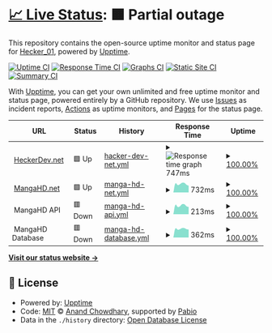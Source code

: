 # [📈 Live Status](https://status.heckerdev.net): <!--live status--> **🟧 Partial outage**

This repository contains the open-source uptime monitor and status page for [Hecker_01](heckerdev.net), powered by [Upptime](https://github.com/upptime/upptime).

[![Uptime CI](https://github.com/hecker-01/upptime/workflows/Uptime%20CI/badge.svg)](https://github.com/hecker-01/upptime/actions?query=workflow%3A%22Uptime+CI%22)
[![Response Time CI](https://github.com/hecker-01/upptime/workflows/Response%20Time%20CI/badge.svg)](https://github.com/hecker-01/upptime/actions?query=workflow%3A%22Response+Time+CI%22)
[![Graphs CI](https://github.com/hecker-01/upptime/workflows/Graphs%20CI/badge.svg)](https://github.com/hecker-01/upptime/actions?query=workflow%3A%22Graphs+CI%22)
[![Static Site CI](https://github.com/hecker-01/upptime/workflows/Static%20Site%20CI/badge.svg)](https://github.com/hecker-01/upptime/actions?query=workflow%3A%22Static+Site+CI%22)
[![Summary CI](https://github.com/hecker-01/upptime/workflows/Summary%20CI/badge.svg)](https://github.com/hecker-01/upptime/actions?query=workflow%3A%22Summary+CI%22)

With [Upptime](https://upptime.js.org), you can get your own unlimited and free uptime monitor and status page, powered entirely by a GitHub repository. We use [Issues](https://github.com/hecker-01/upptime/issues) as incident reports, [Actions](https://github.com/hecker-01/upptime/actions) as uptime monitors, and [Pages](https://status.heckerdev.net) for the status page.

<!--start: status pages-->
<!-- This summary is generated by Upptime (https://github.com/upptime/upptime) -->
<!-- Do not edit this manually, your changes will be overwritten -->
<!-- prettier-ignore -->
| URL | Status | History | Response Time | Uptime |
| --- | ------ | ------- | ------------- | ------ |
| <img alt="" src="https://heckerdev.net/favicon.png" height="13"> [HeckerDev.net](https://heckerdev.net) | 🟩 Up | [hacker-dev-net.yml](https://github.com/Hecker-01/upptime/commits/HEAD/history/hacker-dev-net.yml) | <details><summary><img alt="Response time graph" src="./graphs/hacker-dev-net/response-time-week.png" height="20"> 747ms</summary><br><a href="https://status.heckerdev.net/history/hacker-dev-net"><img alt="Response time 744" src="https://img.shields.io/endpoint?url=https%3A%2F%2Fraw.githubusercontent.com%2FHecker-01%2Fupptime%2FHEAD%2Fapi%2Fhacker-dev-net%2Fresponse-time.json"></a><br><a href="https://status.heckerdev.net/history/hacker-dev-net"><img alt="24-hour response time 638" src="https://img.shields.io/endpoint?url=https%3A%2F%2Fraw.githubusercontent.com%2FHecker-01%2Fupptime%2FHEAD%2Fapi%2Fhacker-dev-net%2Fresponse-time-day.json"></a><br><a href="https://status.heckerdev.net/history/hacker-dev-net"><img alt="7-day response time 747" src="https://img.shields.io/endpoint?url=https%3A%2F%2Fraw.githubusercontent.com%2FHecker-01%2Fupptime%2FHEAD%2Fapi%2Fhacker-dev-net%2Fresponse-time-week.json"></a><br><a href="https://status.heckerdev.net/history/hacker-dev-net"><img alt="30-day response time 744" src="https://img.shields.io/endpoint?url=https%3A%2F%2Fraw.githubusercontent.com%2FHecker-01%2Fupptime%2FHEAD%2Fapi%2Fhacker-dev-net%2Fresponse-time-month.json"></a><br><a href="https://status.heckerdev.net/history/hacker-dev-net"><img alt="1-year response time 744" src="https://img.shields.io/endpoint?url=https%3A%2F%2Fraw.githubusercontent.com%2FHecker-01%2Fupptime%2FHEAD%2Fapi%2Fhacker-dev-net%2Fresponse-time-year.json"></a></details> | <details><summary><a href="https://status.heckerdev.net/history/hacker-dev-net">100.00%</a></summary><a href="https://status.heckerdev.net/history/hacker-dev-net"><img alt="All-time uptime 100.00%" src="https://img.shields.io/endpoint?url=https%3A%2F%2Fraw.githubusercontent.com%2FHecker-01%2Fupptime%2FHEAD%2Fapi%2Fhacker-dev-net%2Fuptime.json"></a><br><a href="https://status.heckerdev.net/history/hacker-dev-net"><img alt="24-hour uptime 100.00%" src="https://img.shields.io/endpoint?url=https%3A%2F%2Fraw.githubusercontent.com%2FHecker-01%2Fupptime%2FHEAD%2Fapi%2Fhacker-dev-net%2Fuptime-day.json"></a><br><a href="https://status.heckerdev.net/history/hacker-dev-net"><img alt="7-day uptime 100.00%" src="https://img.shields.io/endpoint?url=https%3A%2F%2Fraw.githubusercontent.com%2FHecker-01%2Fupptime%2FHEAD%2Fapi%2Fhacker-dev-net%2Fuptime-week.json"></a><br><a href="https://status.heckerdev.net/history/hacker-dev-net"><img alt="30-day uptime 100.00%" src="https://img.shields.io/endpoint?url=https%3A%2F%2Fraw.githubusercontent.com%2FHecker-01%2Fupptime%2FHEAD%2Fapi%2Fhacker-dev-net%2Fuptime-month.json"></a><br><a href="https://status.heckerdev.net/history/hacker-dev-net"><img alt="1-year uptime 100.00%" src="https://img.shields.io/endpoint?url=https%3A%2F%2Fraw.githubusercontent.com%2FHecker-01%2Fupptime%2FHEAD%2Fapi%2Fhacker-dev-net%2Fuptime-year.json"></a></details>
| <img alt="" src="https://mangahd.net/icon.png" height="13"> [MangaHD.net](https://mangahd.net) | 🟩 Up | [manga-hd-net.yml](https://github.com/Hecker-01/upptime/commits/HEAD/history/manga-hd-net.yml) | <details><summary><img alt="Response time graph" src="./graphs/manga-hd-net/response-time-week.png" height="20"> 732ms</summary><br><a href="https://status.heckerdev.net/history/manga-hd-net"><img alt="Response time 764" src="https://img.shields.io/endpoint?url=https%3A%2F%2Fraw.githubusercontent.com%2FHecker-01%2Fupptime%2FHEAD%2Fapi%2Fmanga-hd-net%2Fresponse-time.json"></a><br><a href="https://status.heckerdev.net/history/manga-hd-net"><img alt="24-hour response time 586" src="https://img.shields.io/endpoint?url=https%3A%2F%2Fraw.githubusercontent.com%2FHecker-01%2Fupptime%2FHEAD%2Fapi%2Fmanga-hd-net%2Fresponse-time-day.json"></a><br><a href="https://status.heckerdev.net/history/manga-hd-net"><img alt="7-day response time 732" src="https://img.shields.io/endpoint?url=https%3A%2F%2Fraw.githubusercontent.com%2FHecker-01%2Fupptime%2FHEAD%2Fapi%2Fmanga-hd-net%2Fresponse-time-week.json"></a><br><a href="https://status.heckerdev.net/history/manga-hd-net"><img alt="30-day response time 764" src="https://img.shields.io/endpoint?url=https%3A%2F%2Fraw.githubusercontent.com%2FHecker-01%2Fupptime%2FHEAD%2Fapi%2Fmanga-hd-net%2Fresponse-time-month.json"></a><br><a href="https://status.heckerdev.net/history/manga-hd-net"><img alt="1-year response time 764" src="https://img.shields.io/endpoint?url=https%3A%2F%2Fraw.githubusercontent.com%2FHecker-01%2Fupptime%2FHEAD%2Fapi%2Fmanga-hd-net%2Fresponse-time-year.json"></a></details> | <details><summary><a href="https://status.heckerdev.net/history/manga-hd-net">100.00%</a></summary><a href="https://status.heckerdev.net/history/manga-hd-net"><img alt="All-time uptime 97.38%" src="https://img.shields.io/endpoint?url=https%3A%2F%2Fraw.githubusercontent.com%2FHecker-01%2Fupptime%2FHEAD%2Fapi%2Fmanga-hd-net%2Fuptime.json"></a><br><a href="https://status.heckerdev.net/history/manga-hd-net"><img alt="24-hour uptime 100.00%" src="https://img.shields.io/endpoint?url=https%3A%2F%2Fraw.githubusercontent.com%2FHecker-01%2Fupptime%2FHEAD%2Fapi%2Fmanga-hd-net%2Fuptime-day.json"></a><br><a href="https://status.heckerdev.net/history/manga-hd-net"><img alt="7-day uptime 100.00%" src="https://img.shields.io/endpoint?url=https%3A%2F%2Fraw.githubusercontent.com%2FHecker-01%2Fupptime%2FHEAD%2Fapi%2Fmanga-hd-net%2Fuptime-week.json"></a><br><a href="https://status.heckerdev.net/history/manga-hd-net"><img alt="30-day uptime 97.38%" src="https://img.shields.io/endpoint?url=https%3A%2F%2Fraw.githubusercontent.com%2FHecker-01%2Fupptime%2FHEAD%2Fapi%2Fmanga-hd-net%2Fuptime-month.json"></a><br><a href="https://status.heckerdev.net/history/manga-hd-net"><img alt="1-year uptime 97.38%" src="https://img.shields.io/endpoint?url=https%3A%2F%2Fraw.githubusercontent.com%2FHecker-01%2Fupptime%2FHEAD%2Fapi%2Fmanga-hd-net%2Fuptime-year.json"></a></details>
| <img alt="" src="https://icons.duckduckgo.com/ip3/null.ico" height="13"> MangaHD API | 🟥 Down | [manga-hd-api.yml](https://github.com/Hecker-01/upptime/commits/HEAD/history/manga-hd-api.yml) | <details><summary><img alt="Response time graph" src="./graphs/manga-hd-api/response-time-week.png" height="20"> 213ms</summary><br><a href="https://status.heckerdev.net/history/manga-hd-api"><img alt="Response time 351" src="https://img.shields.io/endpoint?url=https%3A%2F%2Fraw.githubusercontent.com%2FHecker-01%2Fupptime%2FHEAD%2Fapi%2Fmanga-hd-api%2Fresponse-time.json"></a><br><a href="https://status.heckerdev.net/history/manga-hd-api"><img alt="24-hour response time 210" src="https://img.shields.io/endpoint?url=https%3A%2F%2Fraw.githubusercontent.com%2FHecker-01%2Fupptime%2FHEAD%2Fapi%2Fmanga-hd-api%2Fresponse-time-day.json"></a><br><a href="https://status.heckerdev.net/history/manga-hd-api"><img alt="7-day response time 213" src="https://img.shields.io/endpoint?url=https%3A%2F%2Fraw.githubusercontent.com%2FHecker-01%2Fupptime%2FHEAD%2Fapi%2Fmanga-hd-api%2Fresponse-time-week.json"></a><br><a href="https://status.heckerdev.net/history/manga-hd-api"><img alt="30-day response time 351" src="https://img.shields.io/endpoint?url=https%3A%2F%2Fraw.githubusercontent.com%2FHecker-01%2Fupptime%2FHEAD%2Fapi%2Fmanga-hd-api%2Fresponse-time-month.json"></a><br><a href="https://status.heckerdev.net/history/manga-hd-api"><img alt="1-year response time 351" src="https://img.shields.io/endpoint?url=https%3A%2F%2Fraw.githubusercontent.com%2FHecker-01%2Fupptime%2FHEAD%2Fapi%2Fmanga-hd-api%2Fresponse-time-year.json"></a></details> | <details><summary><a href="https://status.heckerdev.net/history/manga-hd-api">100.00%</a></summary><a href="https://status.heckerdev.net/history/manga-hd-api"><img alt="All-time uptime 98.74%" src="https://img.shields.io/endpoint?url=https%3A%2F%2Fraw.githubusercontent.com%2FHecker-01%2Fupptime%2FHEAD%2Fapi%2Fmanga-hd-api%2Fuptime.json"></a><br><a href="https://status.heckerdev.net/history/manga-hd-api"><img alt="24-hour uptime 99.99%" src="https://img.shields.io/endpoint?url=https%3A%2F%2Fraw.githubusercontent.com%2FHecker-01%2Fupptime%2FHEAD%2Fapi%2Fmanga-hd-api%2Fuptime-day.json"></a><br><a href="https://status.heckerdev.net/history/manga-hd-api"><img alt="7-day uptime 100.00%" src="https://img.shields.io/endpoint?url=https%3A%2F%2Fraw.githubusercontent.com%2FHecker-01%2Fupptime%2FHEAD%2Fapi%2Fmanga-hd-api%2Fuptime-week.json"></a><br><a href="https://status.heckerdev.net/history/manga-hd-api"><img alt="30-day uptime 98.74%" src="https://img.shields.io/endpoint?url=https%3A%2F%2Fraw.githubusercontent.com%2FHecker-01%2Fupptime%2FHEAD%2Fapi%2Fmanga-hd-api%2Fuptime-month.json"></a><br><a href="https://status.heckerdev.net/history/manga-hd-api"><img alt="1-year uptime 98.74%" src="https://img.shields.io/endpoint?url=https%3A%2F%2Fraw.githubusercontent.com%2FHecker-01%2Fupptime%2FHEAD%2Fapi%2Fmanga-hd-api%2Fuptime-year.json"></a></details>
| <img alt="" src="https://icons.duckduckgo.com/ip3/null.ico" height="13"> MangaHD Database | 🟥 Down | [manga-hd-database.yml](https://github.com/Hecker-01/upptime/commits/HEAD/history/manga-hd-database.yml) | <details><summary><img alt="Response time graph" src="./graphs/manga-hd-database/response-time-week.png" height="20"> 362ms</summary><br><a href="https://status.heckerdev.net/history/manga-hd-database"><img alt="Response time 358" src="https://img.shields.io/endpoint?url=https%3A%2F%2Fraw.githubusercontent.com%2FHecker-01%2Fupptime%2FHEAD%2Fapi%2Fmanga-hd-database%2Fresponse-time.json"></a><br><a href="https://status.heckerdev.net/history/manga-hd-database"><img alt="24-hour response time 296" src="https://img.shields.io/endpoint?url=https%3A%2F%2Fraw.githubusercontent.com%2FHecker-01%2Fupptime%2FHEAD%2Fapi%2Fmanga-hd-database%2Fresponse-time-day.json"></a><br><a href="https://status.heckerdev.net/history/manga-hd-database"><img alt="7-day response time 362" src="https://img.shields.io/endpoint?url=https%3A%2F%2Fraw.githubusercontent.com%2FHecker-01%2Fupptime%2FHEAD%2Fapi%2Fmanga-hd-database%2Fresponse-time-week.json"></a><br><a href="https://status.heckerdev.net/history/manga-hd-database"><img alt="30-day response time 358" src="https://img.shields.io/endpoint?url=https%3A%2F%2Fraw.githubusercontent.com%2FHecker-01%2Fupptime%2FHEAD%2Fapi%2Fmanga-hd-database%2Fresponse-time-month.json"></a><br><a href="https://status.heckerdev.net/history/manga-hd-database"><img alt="1-year response time 358" src="https://img.shields.io/endpoint?url=https%3A%2F%2Fraw.githubusercontent.com%2FHecker-01%2Fupptime%2FHEAD%2Fapi%2Fmanga-hd-database%2Fresponse-time-year.json"></a></details> | <details><summary><a href="https://status.heckerdev.net/history/manga-hd-database">100.00%</a></summary><a href="https://status.heckerdev.net/history/manga-hd-database"><img alt="All-time uptime 87.23%" src="https://img.shields.io/endpoint?url=https%3A%2F%2Fraw.githubusercontent.com%2FHecker-01%2Fupptime%2FHEAD%2Fapi%2Fmanga-hd-database%2Fuptime.json"></a><br><a href="https://status.heckerdev.net/history/manga-hd-database"><img alt="24-hour uptime 99.99%" src="https://img.shields.io/endpoint?url=https%3A%2F%2Fraw.githubusercontent.com%2FHecker-01%2Fupptime%2FHEAD%2Fapi%2Fmanga-hd-database%2Fuptime-day.json"></a><br><a href="https://status.heckerdev.net/history/manga-hd-database"><img alt="7-day uptime 100.00%" src="https://img.shields.io/endpoint?url=https%3A%2F%2Fraw.githubusercontent.com%2FHecker-01%2Fupptime%2FHEAD%2Fapi%2Fmanga-hd-database%2Fuptime-week.json"></a><br><a href="https://status.heckerdev.net/history/manga-hd-database"><img alt="30-day uptime 87.23%" src="https://img.shields.io/endpoint?url=https%3A%2F%2Fraw.githubusercontent.com%2FHecker-01%2Fupptime%2FHEAD%2Fapi%2Fmanga-hd-database%2Fuptime-month.json"></a><br><a href="https://status.heckerdev.net/history/manga-hd-database"><img alt="1-year uptime 87.23%" src="https://img.shields.io/endpoint?url=https%3A%2F%2Fraw.githubusercontent.com%2FHecker-01%2Fupptime%2FHEAD%2Fapi%2Fmanga-hd-database%2Fuptime-year.json"></a></details>

<!--end: status pages-->

[**Visit our status website →**](https://status.heckerdev.net)

## 📄 License

- Powered by: [Upptime](https://github.com/upptime/upptime)
- Code: [MIT](./LICENSE) © [Anand Chowdhary](https://anandchowdhary.com), supported by [Pabio](https://pabio.com)
- Data in the `./history` directory: [Open Database License](https://opendatacommons.org/licenses/odbl/1-0/)
